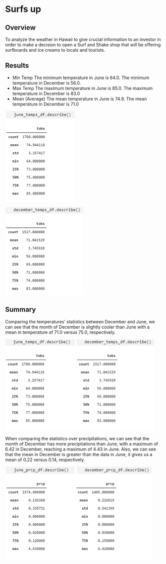 # Surfs up

## Overview

To analyze the weather in Hawaii to give crucial information to an investor in order to make a decision to open a Surf and Shake shop that will be offering surfboards and ice creams to locals and tourists.

## Results

- Min Temp
The minimum temperature in June is 64.0. The minimum temperature in December is 56.0.
- Max Temp 
The maximum temperature in June is 85.0. The maximum temperature in December is 83.0
- Mean (Average)
The mean temperature in June is 74.9. The mean temperature in December is 71.0

![graph1](Resources/june_temp.png)

![graph2](Resources/_temp.png)

## Summary 

Comparing the temperatures’ statistics between December and June, we can see that the month of December is slightly cooler than June with a mean in temperature of 71.0 versus 75.0, respectively.

![graph2](Resources/both_temp.png)

When comparing the statistics over precipitations, we can see that the month of December has more precipitations than June, with a maximum of 6.42 in December, reaching a maximum of 4.43 in June. Also, we can see that the mean in December is greater than the data in June, it gives us a mean of 0.22 versus 0.14, respectively.  

![graph2](Resources/both_prcp.png)
